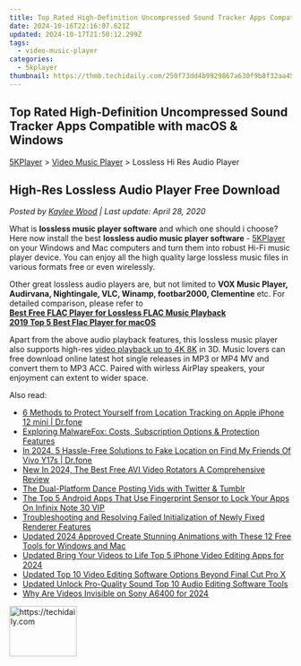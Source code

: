 ```yaml
---
title: Top Rated High-Definition Uncompressed Sound Tracker Apps Compatible with macOS & Windows
date: 2024-10-16T22:16:07.621Z
updated: 2024-10-17T21:50:12.299Z
tags:
  - video-music-player
categories:
  - 5kplayer
thumbnail: https://thmb.techidaily.com/250f73dd4b9929867a630f9b8f32aa45e2b59d5cab96411e7883925b75cba9fc.jpg
---
```


## Top Rated High-Definition Uncompressed Sound Tracker Apps Compatible with macOS & Windows

[5KPlayer](https://tools.techidaily.com/5kplayer/products/) \> [Video Music Player](https://tools.techidaily.com/5kplayer/video-music-player/) \> Lossless Hi Res Audio Player

## High-Res Lossless Audio Player Free Download

 _Posted by [Kaylee Wood](https://www.quora.com/profile/Amanda-Hu-21) | Last update: April 28, 2020_

What is **lossless music player software** and which one should i choose? Here now install the best **lossless audio music player software** \- [5KPlayer](https://tools.techidaily.com/5kplayer/products/) on your Windows and Mac computers and turn them into robust Hi-Fi music player device. You can enjoy all the high quality large lossless music files in various formats free or even wirelessly.

 Other great lossless audio players are, but not limited to **VOX Music Player, Audirvana, Nightingale, VLC, Winamp, footbar2000, Clementine** etc. For detailed comparison, please refer to  
[**Best Free FLAC Player for Lossless FLAC Music Playback**](https://tools.techidaily.com/5kplayer/video-music-player/)   
[**2019 Top 5 Best Flac Player for macOS**](https://tools.techidaily.com/5kplayer/video-music-player/)

Apart from the above audio playback features, this lossless music player also supports high-res [video playback up to 4K 8K](https://tools.techidaily.com/5kplayer/video-music-player/) in 3D. Music lovers can free download online latest hot single releases in MP3 or MP4 MV and convert them to MP3 ACC. Paired with wirless AirPlay speakers, your enjoyment can extent to wider space.

<ins class="adsbygoogle"
     style="display:block"
     data-ad-format="autorelaxed"
     data-ad-client="ca-pub-7571918770474297"
     data-ad-slot="1223367746"></ins>

<ins class="adsbygoogle"
     style="display:block"
     data-ad-client="ca-pub-7571918770474297"
     data-ad-slot="8358498916"
     data-ad-format="auto"
     data-full-width-responsive="true"></ins>

<span class="atpl-alsoreadstyle">Also read:</span>
<div><ul>
<li><a href="https://iphone-location.techidaily.com/6-methods-to-protect-yourself-from-location-tracking-on-apple-iphone-12-mini-drfone-by-drfone-virtual-ios/"><u>6 Methods to Protect Yourself from Location Tracking on Apple iPhone 12 mini | Dr.fone</u></a></li>
<li><a href="https://discover-bytes.techidaily.com/exploring-malwarefox-costs-subscription-options-and-protection-features/"><u>Exploring MalwareFox: Costs, Subscription Options & Protection Features</u></a></li>
<li><a href="https://change-location.techidaily.com/in-2024-5-hassle-free-solutions-to-fake-location-on-find-my-friends-of-vivo-y17s-drfone-by-drfone-virtual-android/"><u>In 2024, 5 Hassle-Free Solutions to Fake Location on Find My Friends Of Vivo Y17s | Dr.fone</u></a></li>
<li><a href="https://video-ai-editor.techidaily.com/new-in-2024-the-best-free-avi-video-rotators-a-comprehensive-review/"><u>New In 2024, The Best Free AVI Video Rotators A Comprehensive Review</u></a></li>
<li><a href="https://twitter-videos.techidaily.com/the-dual-platform-dance-posting-vids-with-twitter-and-tumblr/"><u>The Dual-Platform Dance Posting Vids with Twitter & Tumblr</u></a></li>
<li><a href="https://unlock-android.techidaily.com/the-top-5-android-apps-that-use-fingerprint-sensor-to-lock-your-apps-on-infinix-note-30-vip-by-drfone-android/"><u>The Top 5 Android Apps That Use Fingerprint Sensor to Lock Your Apps On Infinix Note 30 VIP</u></a></li>
<li><a href="https://win-howtos.techidaily.com/troubleshooting-and-resolving-failed-initialization-of-newly-fixed-renderer-features/"><u>Troubleshooting and Resolving Failed Initialization of Newly Fixed Renderer Features</u></a></li>
<li><a href="https://video-ai-editor.techidaily.com/updated-2024-approved-create-stunning-animations-with-these-12-free-tools-for-windows-and-mac/"><u>Updated 2024 Approved Create Stunning Animations with These 12 Free Tools for Windows and Mac</u></a></li>
<li><a href="https://video-ai-editor.techidaily.com/updated-bring-your-videos-to-life-top-5-iphone-video-editing-apps-for-2024/"><u>Updated Bring Your Videos to Life Top 5 iPhone Video Editing Apps for 2024</u></a></li>
<li><a href="https://video-ai-editor.techidaily.com/updated-top-10-video-editing-software-options-beyond-final-cut-pro-x/"><u>Updated Top 10 Video Editing Software Options Beyond Final Cut Pro X</u></a></li>
<li><a href="https://video-ai-editor.techidaily.com/updated-unlock-pro-quality-sound-top-10-audio-editing-software-tools/"><u>Updated Unlock Pro-Quality Sound Top 10 Audio Editing Software Tools</u></a></li>
<li><a href="https://fox-helps.techidaily.com/why-are-videos-invisible-on-sony-a6400-for-2024/"><u>Why Are Videos Invisible on Sony A6400 for 2024</u></a></li>
</ul></div>

<!-- affiliate ads begin -->
<a href="https://aligracehair.sjv.io/c/5597632/2135363/19272" target="_top" id="2135363">
  <img src="//a.impactradius-go.com/display-ad/19272-2135363" border="0" alt="https://techidaily.com" width="120" height="90"/>
</a>
<img height="0" width="0" src="https://aligracehair.sjv.io/i/5597632/2135363/19272" style="position:absolute;visibility:hidden;" border="0" />
<!-- affiliate ads end -->

